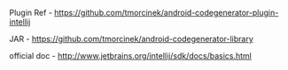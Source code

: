 Plugin Ref - https://github.com/tmorcinek/android-codegenerator-plugin-intellij

JAR - https://github.com/tmorcinek/android-codegenerator-library


official doc - http://www.jetbrains.org/intellij/sdk/docs/basics.html
